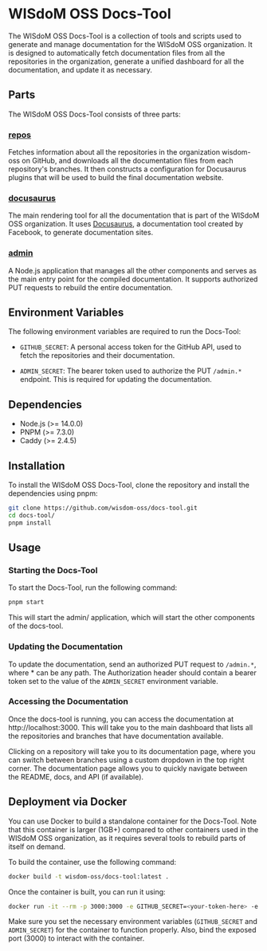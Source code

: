 # WISdoM OSS Docs-Tool

The WISdoM OSS Docs-Tool is a collection of tools and scripts used to generate 
and manage documentation for the WISdoM OSS organization. 
It is designed to automatically fetch documentation files from all the 
repositories in the organization, generate a unified dashboard for all the 
documentation, and update it as necessary.

## Parts

The WISdoM OSS Docs-Tool consists of three parts:

### [repos](repos/README.md)

Fetches information about all the repositories in the organization wisdom-oss on
GitHub, and downloads all the documentation files from each repository's
branches.
It then constructs a configuration for Docusaurus plugins that will be used to
build the final documentation website.

### [docusaurus](docusaurus/README.md)

The main rendering tool for all the documentation that is part of the WISdoM OSS
organization.
It uses [Docusaurus](https://docusaurus.io), a documentation tool created by 
Facebook, to generate documentation sites.

### [admin](admin/README.md)

A Node.js application that manages all the other components and serves as the
main entry point for the compiled documentation.
It supports authorized PUT requests to rebuild the entire documentation.

## Environment Variables

The following environment variables are required to run the Docs-Tool:

- `GITHUB_SECRET`: A personal access token for the GitHub API, used to fetch the 
  repositories and their documentation.

- `ADMIN_SECRET`: The bearer token used to authorize the PUT `/admin.*` endpoint. 
  This is required for updating the documentation.

## Dependencies
- Node.js (>= 14.0.0)
- PNPM (>= 7.3.0)
- Caddy (>= 2.4.5)

## Installation

To install the WISdoM OSS Docs-Tool, clone the repository and install the 
dependencies using pnpm:

```bash
git clone https://github.com/wisdom-oss/docs-tool.git
cd docs-tool/
pnpm install
```

## Usage

### Starting the Docs-Tool

To start the Docs-Tool, run the following command:

```bash
pnpm start
```

This will start the admin/ application, which will start the other components of 
the docs-tool.

### Updating the Documentation

To update the documentation, send an authorized PUT request to `/admin.*`, 
where * can be any path. 
The Authorization header should contain a bearer token set to the value of the 
`ADMIN_SECRET` environment variable.

### Accessing the Documentation

Once the docs-tool is running, you can access the documentation at 
http://localhost:3000. 
This will take you to the main dashboard that lists all the repositories and 
branches that have documentation available.

Clicking on a repository will take you to its documentation page, where you can 
switch between branches using a custom dropdown in the top right corner. 
The documentation page allows you to quickly navigate between the README, docs, 
and API (if available).

## Deployment via Docker
You can use Docker to build a standalone container for the Docs-Tool. 
Note that this container is larger (1GB+) compared to other containers used in 
the WISdoM OSS organization, as it requires several tools to rebuild parts of 
itself on demand.

To build the container, use the following command:

```bash
docker build -t wisdom-oss/docs-tool:latest .
```

Once the container is built, you can run it using:

```bash
docker run -it --rm -p 3000:3000 -e GITHUB_SECRET=<your-token-here> -e ADMIN_SECRET=<your-admin-secret-here> wisdom-oss/docs-tool:latest
```

Make sure you set the necessary environment variables (`GITHUB_SECRET` and 
`ADMIN_SECRET`) for the container to function properly. 
Also, bind the exposed port (3000) to interact with the container.


